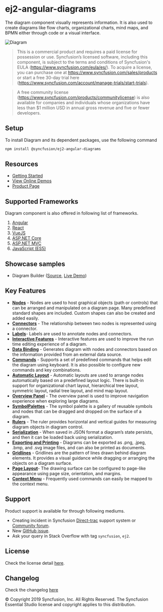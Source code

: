 # ej2-angular-diagrams

The diagram component visually represents information. It is also used to create diagrams like flow charts, organizational charts, mind maps, and BPMN either through code or a visual interface.

![Diagram](https://ej2.syncfusion.com/products/images/diagram/read-me.gif)

> This is a commercial product and requires a paid license for possession or use. Syncfusion’s licensed software, including this component, is subject to the terms and conditions of Syncfusion's EULA (https://www.syncfusion.com/eula/es/). To acquire a license, you can purchase one at https://www.syncfusion.com/sales/products or start a free 30-day trial here (https://www.syncfusion.com/account/manage-trials/start-trials).

> A free community license (https://www.syncfusion.com/products/communitylicense) is also available for companies and individuals whose organizations have less than $1 million USD in annual gross revenue and five or fewer developers.

## Setup

To install Diagram and its dependent packages, use the following command

```sh
npm install @syncfusion/ej2-angular-diagrams
```

## Resources

* [Getting Started](https://ej2.syncfusion.com/angular/documentation/diagram/getting-started.html)
* [View Online Demos](https://ej2.syncfusion.com/angular/demos/#/material/diagram/default-functionalities)
* [Product Page](https://www.syncfusion.com/angular-ui-components/diagram)

## Supported Frameworks

Diagram component is also offered in following list of frameworks.

1. [Angular](https://github.com/syncfusion/ej2-angular-ui-components?utm_source=npm&utm_campaign=diagram)
2. [React](https://github.com/syncfusion/ej2-react-ui-components?utm_source=npm&utm_campaign=diagram)
3. [VueJS](https://github.com/syncfusion/ej2-vue-ui-components?utm_source=npm&utm_campaign=diagram)
4. [ASP.NET Core](https://aspdotnetcore.syncfusion.com/Diagram/FlowChart#/material)
5. [ASP.NET MVC](https://aspnetmvc.syncfusion.com/Diagram/DefaultFunctionalities#/material)
6. [JavaScript (ES5)](https://www.syncfusion.com/javascript-ui-controls/diagram)

## Showcase samples

* Diagram Builder ([Source](https://github.com/syncfusion/ej2-showcase-ng-diagrambuilder), [Live Demo](https://ej2.syncfusion.com/showcase/angular/diagrambuilder/))


## Key Features

- [**Nodes**](https://ej2.syncfusion.com/angular/demos/?utm_source=npm&utm_campaign=diagram#/material/diagram/nodes)  - Nodes are used to host graphical objects (path or controls) that can be arranged and manipulated on a diagram page. Many predefined standard shapes are included. Custom shapes can also be created and added easily.
- [**Connectors**](https://ej2.syncfusion.com/angular/demos/?utm_source=npm&utm_campaign=diagram#/material/diagram/connectors) - The relationship between two nodes is represented using a connector.
- [**Labels**](https://ej2.syncfusion.com/angular/demos/?utm_source=npm&utm_campaign=diagram#/material/diagram/annotations)- Labels are used to annotate nodes and connectors.
- [**Interactive Features**](https://ej2.syncfusion.com/angular/demos/?utm_source=npm&utm_campaign=diagram#/material/diagram/drawing-tool) - Interactive features are used to improve the run time editing experience of a diagram.
- [**Data Binding**](https://ej2.syncfusion.com/angular/demos/?utm_source=npm&utm_campaign=diagram#/material/diagram/local-data) - Generates diagram with nodes and connectors based on the information provided from an external data source.
- [**Commands**](https://ej2.syncfusion.com/angular/demos/?utm_source=npm&utm_campaign=diagram#/material/diagram/key-board-functions) - Supports a set of predefined commands that helps edit the diagram using keyboard. It is also possible to configure new commands and key combinations.
- [**Automatic Layout**](https://ej2.syncfusion.com/angular/demos/?utm_source=npm&utm_campaign=diagram#/material/diagram/hierarchical-tree) - Automatic layouts are used to arrange nodes automatically based on a predefined layout logic. There is built-in support for organizational chart layout, hierarchical tree layout, symmetric layout, radial tree layout, and mind map layout.
- [**Overview Panel**](https://ej2.syncfusion.com/angular/demos/?utm_source=npm&utm_campaign=diagram#/material/diagram/overview) -  The overview panel is used to improve navigation experience when exploring large diagrams.
- [**SymbolPalettes**](https://ej2.syncfusion.com/angular/demos/?utm_source=npm&utm_campaign=diagram#/material/diagram/symbol-palette) - The symbol palette is a gallery of reusable symbols and nodes that can be dragged and dropped on the surface of a diagram.
- [**Rulers**](https://ej2.syncfusion.com/angular/demos/?utm_source=npm&utm_campaign=diagram#/material/diagram/drawing-tool) - The ruler provides horizontal and vertical guides for measuring diagram objects in diagram control.
- [**Serialization**](https://ej2.syncfusion.com/angular/demos/?utm_source=npm&utm_campaign=diagram#/material/diagram/serialization) - When saved in JSON format a diagram’s state persists, and then it can be loaded back using serialization.
- [**Exporting and Printing**](https://ej2.syncfusion.com/angular/demos/?utm_source=npm&utm_campaign=diagram#/material/diagram/print-export) - Diagrams can be exported as .png, .jpeg, .bmp, and .svg image files, and can also be printed as documents.
- [**Gridlines**](https://ej2.syncfusion.com/angular/demos/?utm_source=npm&utm_campaign=diagram#/material/diagram/default-functionalities) - Gridlines are the pattern of lines drawn behind diagram elements. It provides a visual guidance while dragging or arranging the objects on a diagram surface.
- [**Page Layout**](https://ej2.syncfusion.com/angular/demos/?utm_source=npm&utm_campaign=diagram#/material/diagram/print-export)- The drawing surface can be configured to page-like appearance using page size, orientation, and margins.
- [**Context Menu**](https://ej2.syncfusion.com/angular/demos/?utm_source=npm&utm_campaign=diagram#/material/diagram/key-board-functions) - Frequently used commands can easily be mapped to the context menu.

## Support

Product support is available for through following mediums.

* Creating incident in Syncfusion [Direct-trac](https://www.syncfusion.com/support/directtrac/incidents?utm_source=npm&utm_campaign=diagram) support system or [Community forum](https://www.syncfusion.com/forums/essential-js2?utm_source=npm&utm_campaign=diagram).
* New [GitHub issue](https://github.com/syncfusion/ej2-angular-ui-components/issues/new).
* Ask your query in Stack Overflow with tag `syncfusion`, `ej2`.

## License

Check the license detail [here](https://github.com/syncfusion/ej2/blob/master/license?utm_source=npm&utm_campaign=diagram).

## Changelog

Check the changelog [here](https://github.com/syncfusion/ej2-angular-ui-components/blob/master/components/diagrams/CHANGELOG.md)

© Copyright 2019 Syncfusion, Inc. All Rights Reserved. The Syncfusion Essential Studio license and copyright applies to this distribution.
